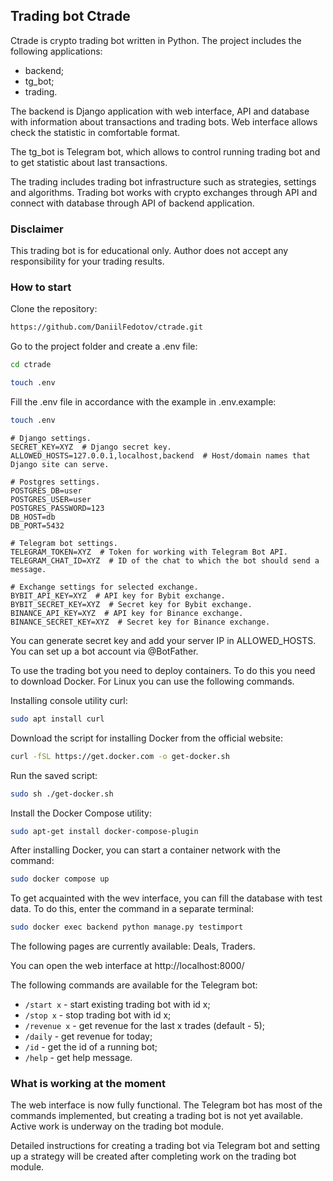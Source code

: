 ## Trading bot Ctrade
Ctrade is crypto trading bot written in Python. The project includes 
the following applications:
* backend;
* tg_bot;
* trading.

The backend is Django application with web interface, API and database with 
information about transactions and trading bots. Web interface allows check 
the statistic in comfortable format.
 
The tg_bot is Telegram bot, which allows to control running trading bot 
and to get statistic about last transactions.

The trading includes trading bot infrastructure such as strategies, settings
and algorithms. Trading bot works with crypto exchanges through API and connect
with database through API of backend application.

### Disclaimer

This trading bot is for educational only. Author does not accept 
any responsibility for your trading results.

### How to start

Clone the repository:
```sh
https://github.com/DaniilFedotov/ctrade.git
```

Go to the project folder and create a .env file:
```sh
cd ctrade
```
```sh
touch .env
```
Fill the .env file in accordance with the example in .env.example:
```sh
touch .env
```
```
# Django settings.
SECRET_KEY=XYZ  # Django secret key.
ALLOWED_HOSTS=127.0.0.1,localhost,backend  # Host/domain names that Django site can serve.

# Postgres settings.
POSTGRES_DB=user
POSTGRES_USER=user
POSTGRES_PASSWORD=123
DB_HOST=db
DB_PORT=5432

# Telegram bot settings.
TELEGRAM_TOKEN=XYZ  # Token for working with Telegram Bot API.
TELEGRAM_CHAT_ID=XYZ  # ID of the chat to which the bot should send a message.

# Exchange settings for selected exchange.
BYBIT_API_KEY=XYZ  # API key for Bybit exchange.
BYBIT_SECRET_KEY=XYZ  # Secret key for Bybit exchange.
BINANCE_API_KEY=XYZ  # API key for Binance exchange.
BINANCE_SECRET_KEY=XYZ  # Secret key for Binance exchange.
```
You can generate secret key and add your server IP in ALLOWED_HOSTS. 
You can set up a bot account via @BotFather.

To use the trading bot you need to deploy containers. To do this you need
to download Docker. For Linux you can use the following commands.

Installing console utility curl:
```sh
sudo apt install curl
```
Download the script for installing Docker from the official website:
```sh
curl -fSL https://get.docker.com -o get-docker.sh
```
Run the saved script:
```sh
sudo sh ./get-docker.sh
```
Install the Docker Compose utility:
```sh
sudo apt-get install docker-compose-plugin
```

After installing Docker, you can start a container network with the command:
```sh
sudo docker compose up
```
To get acquainted with the wev interface, you can fill the database with 
test data. To do this, enter the command in a separate terminal:
```sh
sudo docker exec backend python manage.py testimport
```

The following pages are currently available: Deals, Traders.

You can open the web interface at http://localhost:8000/

The following commands are available for the Telegram bot:
* `/start x` - start existing trading bot with id x;
* `/stop x` - stop trading bot with id x;
* `/revenue x` - get revenue for the last x trades (default - 5);
* `/daily` - get revenue for today;
* `/id` - get the id of a running bot;
* `/help` - get help message.

### What is working at the moment
The web interface is now fully functional. The Telegram bot has most of the 
commands implemented, but creating a trading bot is not yet available.
Active work is underway on the trading bot module.

Detailed instructions for creating a trading bot via Telegram bot and setting up
a strategy will be created after completing work on the trading bot module.